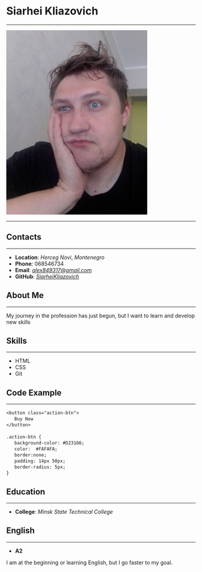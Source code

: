 

#  Siarhei Kliazovich  
**********

 ![avatar]( /images/avatar.png)
*********

##  Contacts
*********

   * **Location**: *Herceg Novi*, *Montenegro*
   * **Phone**: 068546734
   * **Email**: *alex849317@gmail.com*
   * **GitHub**: [*SiarheiKliazovich*]( https://github.com/SiarheiKliazovich)

## About Me
*********

My journey in the profession has just begun, but I want to learn and develop new skills

## Skills
*********
   * HTML
   * CSS
   * Git

## Code Example
*********
 ```
<button class="action-btn">
    Buy Now
</button>                                    

.action-btn {
    background-color: #D23166;
    color:  #FAFAFA;
    border:none;
    padding: 14px 50px;
    border-radius: 5px;
}

 ```

## Education
*********
   *  **College**: *Minsk State Technical College*

## English
*********

   * **A2**

   
   I am at the beginning or learning English, but I go faster to my goal.
 
